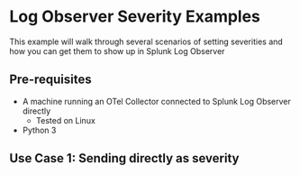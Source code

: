 # Log Observer Severity Examples

This example will walk through several scenarios of setting severities and how you can get them to show up in Splunk Log Observer

## Pre-requisites

* A machine running an OTel Collector connected to Splunk Log Observer directly
  * Tested on Linux
* Python 3

## Use Case 1: Sending directly as severity



